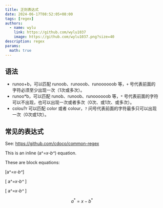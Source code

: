 ```yaml
---
title: 正则表达式
date: 2024-06-17T08:52:05+08:00
tags: [regex]
authors:
  - name: wylu
    link: https://github.com/wylu1037
    image: https://github.com/wylu1037.png?size=40
description: regex
params:
  math: true
---
```


## 语法
+ runoo+b，可以匹配 runoob、runooob、runoooooob 等，`+` 号代表前面的字符必须至少出现一次（1次或多次）。
+ runoo*b，可以匹配 runob、runoob、runoooooob 等，`*` 号代表前面的字符可以不出现，也可以出现一次或者多次（0次、或1次、或多次）。
+ colou?r 可以匹配 color 或者 colour，`?` 问号代表前面的字符最多只可以出现一次（0次或1次）。

## 常见的表达式
See: https://github.com/cdoco/common-regex

This is an inline \(a^*=x-b^*\) equation.

These are block equations:

\[a^*=x-b^*\]

\[ a^*=x-b^* \]

\[
a^*=x-b^*
\]


$$
a^*=x-b^*
$$